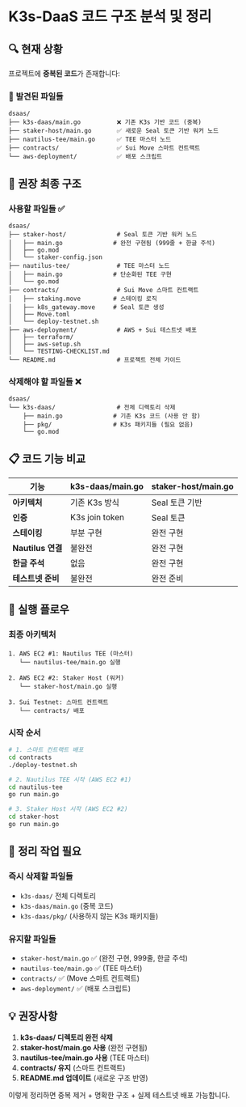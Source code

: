 # K3s-DaaS 코드 구조 분석 및 정리

## 🔍 **현재 상황**

프로젝트에 **중복된 코드**가 존재합니다:

### 📁 **발견된 파일들**
```
dsaas/
├── k3s-daas/main.go          ❌ 기존 K3s 기반 코드 (중복)
├── staker-host/main.go       ✅ 새로운 Seal 토큰 기반 워커 노드
├── nautilus-tee/main.go      ✅ TEE 마스터 노드
├── contracts/                ✅ Sui Move 스마트 컨트랙트
└── aws-deployment/           ✅ 배포 스크립트
```

## 🎯 **권장 최종 구조**

### **사용할 파일들** ✅
```
dsaas/
├── staker-host/              # Seal 토큰 기반 워커 노드
│   ├── main.go              # 완전 구현됨 (999줄 + 한글 주석)
│   ├── go.mod
│   └── staker-config.json
├── nautilus-tee/             # TEE 마스터 노드
│   ├── main.go              # 단순화된 TEE 구현
│   └── go.mod
├── contracts/                # Sui Move 스마트 컨트랙트
│   ├── staking.move         # 스테이킹 로직
│   ├── k8s_gateway.move     # Seal 토큰 생성
│   ├── Move.toml
│   └── deploy-testnet.sh
├── aws-deployment/           # AWS + Sui 테스트넷 배포
│   ├── terraform/
│   ├── aws-setup.sh
│   └── TESTING-CHECKLIST.md
└── README.md                 # 프로젝트 전체 가이드
```

### **삭제해야 할 파일들** ❌
```
dsaas/
└── k3s-daas/                 # 전체 디렉토리 삭제
    ├── main.go              # 기존 K3s 코드 (사용 안 함)
    ├── pkg/                 # K3s 패키지들 (필요 없음)
    └── go.mod
```

## 📋 **코드 기능 비교**

| 기능 | k3s-daas/main.go | staker-host/main.go |
|------|------------------|---------------------|
| **아키텍처** | 기존 K3s 방식 | Seal 토큰 기반 |
| **인증** | K3s join token | Seal 토큰 |
| **스테이킹** | 부분 구현 | 완전 구현 |
| **Nautilus 연결** | 불완전 | 완전 구현 |
| **한글 주석** | 없음 | 완전 구현 |
| **테스트넷 준비** | 불완전 | 완전 준비 |

## 🚀 **실행 플로우**

### **최종 아키텍처**
```
1. AWS EC2 #1: Nautilus TEE (마스터)
   └── nautilus-tee/main.go 실행

2. AWS EC2 #2: Staker Host (워커)
   └── staker-host/main.go 실행

3. Sui Testnet: 스마트 컨트랙트
   └── contracts/ 배포
```

### **시작 순서**
```bash
# 1. 스마트 컨트랙트 배포
cd contracts
./deploy-testnet.sh

# 2. Nautilus TEE 시작 (AWS EC2 #1)
cd nautilus-tee
go run main.go

# 3. Staker Host 시작 (AWS EC2 #2)
cd staker-host
go run main.go
```

## 🔧 **정리 작업 필요**

### **즉시 삭제할 파일들**
- `k3s-daas/` 전체 디렉토리
- `k3s-daas/main.go` (중복 코드)
- `k3s-daas/pkg/` (사용하지 않는 K3s 패키지들)

### **유지할 파일들**
- `staker-host/main.go` ✅ (완전 구현, 999줄, 한글 주석)
- `nautilus-tee/main.go` ✅ (TEE 마스터)
- `contracts/` ✅ (Move 스마트 컨트랙트)
- `aws-deployment/` ✅ (배포 스크립트)

## 💡 **권장사항**

1. **k3s-daas/ 디렉토리 완전 삭제**
2. **staker-host/main.go 사용** (완전 구현됨)
3. **nautilus-tee/main.go 사용** (TEE 마스터)
4. **contracts/ 유지** (스마트 컨트랙트)
5. **README.md 업데이트** (새로운 구조 반영)

이렇게 정리하면 중복 제거 + 명확한 구조 + 실제 테스트넷 배포 가능합니다.